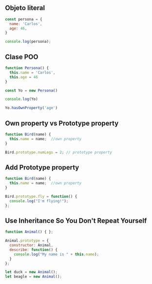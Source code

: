 ## Objeto literal
```js
const persona = {
  name: 'Carlos',
  age: 46,
}

console.log(persona);
```


## Clase POO
```js
function Persona() {
  this.name = 'Carlos',
  this.age = 46
}

const Yo = new Persona()

console.log(Yo)

Yo.hasOwnProperty('age')
```

## Own property vs Prototype property
```js
function Bird(name) {
  this.name = name;  //own property
}

Bird.prototype.numLegs = 2; // prototype property
```

## Add Prototype property
```js
function Bird(name) {
  this.name = name;  //own property
}

Bird.prototype.fly = function() {
  console.log("I'm flying!");
};
```

## Use Inheritance So You Don't Repeat Yourself
```js
function Animal() { };

Animal.prototype = {
  constructor: Animal, 
  describe: function() {
    console.log("My name is " + this.name);
  }
};

let duck = new Animal();
let beagle = new Animal();
```